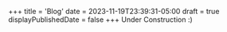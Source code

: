+++
title = 'Blog'
date = 2023-11-19T23:39:31-05:00
draft = true
displayPublishedDate = false
+++
Under Construction :)
